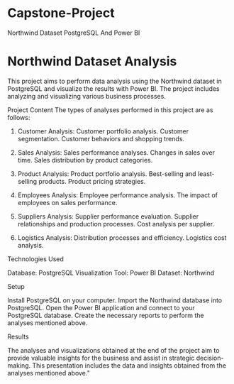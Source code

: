 # Capstone-Project
Northwind Dataset PostgreSQL And Power BI
# Northwind Dataset Analysis

This project aims to perform data analysis using the Northwind dataset in PostgreSQL and visualize the results with Power BI. The project includes analyzing and visualizing various business processes.

Project Content
The types of analyses performed in this project are as follows:

1. Customer Analysis: 
Customer portfolio analysis.
Customer segmentation.
Customer behaviors and shopping trends.

3. Sales Analysis: 
Sales performance analyses.
Changes in sales over time.
Sales distribution by product categories.

4. Product Analysis: 
Product portfolio analysis.
Best-selling and least-selling products.
Product pricing strategies.

5. Employees Analysis: 
Employee performance analysis.
The impact of employees on sales performance.

6. Suppliers Analysis: 
Supplier performance evaluation.
Supplier relationships and production processes.
Cost analysis per supplier.

8. Logistics Analysis: 
Distribution processes and efficiency.
Logistics cost analysis.

Technologies Used

Database: PostgreSQL
Visualization Tool: Power BI
Dataset: Northwind

Setup

Install PostgreSQL on your computer.
Import the Northwind database into PostgreSQL.
Open the Power BI application and connect to your PostgreSQL database.
Create the necessary reports to perform the analyses mentioned above.

Results

The analyses and visualizations obtained at the end of the project aim to provide valuable insights for the business and assist in strategic decision-making. This presentation includes the data and insights obtained from the analyses mentioned above."
